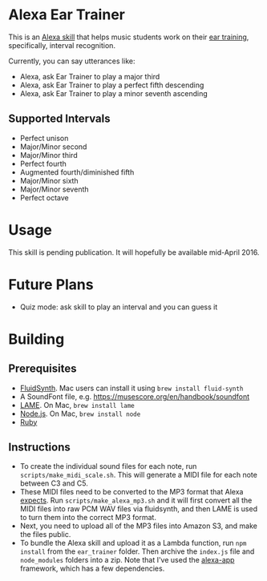 # Alexa Ear Trainer

This is an [Alexa
skill](https://developer.amazon.com/appsandservices/solutions/alexa/alexa-skills-kit)
that helps music students work on their [ear
training](https://en.wikipedia.org/wiki/Ear_training), specifically,
interval recognition.

Currently, you can say utterances like:

- Alexa, ask Ear Trainer to play a major third
- Alexa, ask Ear Trainer to play a perfect fifth descending
- Alexa, ask Ear Trainer to play a minor seventh ascending

## Supported Intervals
- Perfect unison
- Major/Minor second
- Major/Minor third
- Perfect fourth
- Augmented fourth/diminished fifth
- Major/Minor sixth
- Major/Minor seventh
- Perfect octave

# Usage
This skill is pending publication. It will hopefully be available mid-April 2016.

# Future Plans
- Quiz mode: ask skill to play an interval and you can guess it

# Building

## Prerequisites
- [FluidSynth](http://www.fluidsynth.org/). Mac users can install it
using `brew install fluid-synth`
- A SoundFont file, e.g. https://musescore.org/en/handbook/soundfont
- [LAME](http://lame.sourceforge.net/). On Mac, `brew install lame`
- [Node.js](https://nodejs.org/en/). On Mac, `brew install node`
- [Ruby](https://www.ruby-lang.org/en/)

## Instructions
- To create the individual sound files for each note, run
`scripts/make_midi_scale.sh`. This will generate a MIDI file for each
note between C3 and C5.
- These MIDI files need to be converted to the MP3 format that Alexa
[expects](https://developer.amazon.com/public/solutions/alexa/alexa-skills-kit/docs/speech-synthesis-markup-language-ssml-reference#audio).
Run `scripts/make_alexa_mp3.sh` and it will first convert all the MIDI files
into raw PCM WAV files via fluidsynth, and then LAME is used to turn
them into the correct MP3 format. 
- Next, you need to upload all of the MP3 files into Amazon S3, and make
the files public.
- To bundle the Alexa skill and upload it as a Lambda function, run `npm
install` from the `ear_trainer` folder. Then archive the `index.js` file and
`node_modules` folders into a zip. Note that I've used the [alexa-app](https://github.com/matt-kruse/alexa-app) framework, which has a few dependencies.


